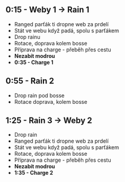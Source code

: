 ## 0:15 - Weby 1 -> Rain 1

- Ranged parťák ti dropne web za prdelí
- Stát ve webu když padá, spolu s parťákem
- Drop rainu
- Rotace, doprava kolem bosse
- Příprava na charge - přeběh přes cestu
- **Nezabít modrou**
- **0:35 - Charge 1**

## 0:55 - Rain 2

- Drop rain pod bosse
- Rotace doprava, kolem bosse

## 1:25 - Rain 3 -> Weby 2

- Drop rain
- Ranged parťák ti dropne web za prdelí
- Stát ve webu když padá, spolu s parťákem
- Rotace, doprava kolem bosse
- Příprava na charge - přeběh přes cestu
- **Nezabít modrou**
- **1:35 - Charge 2**
